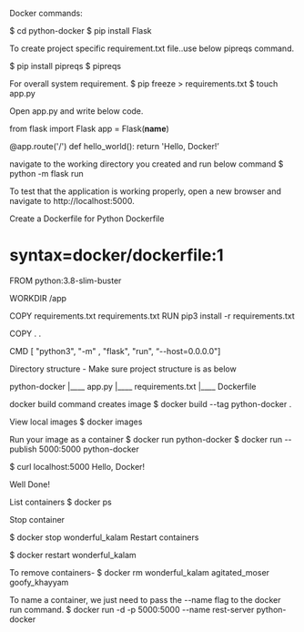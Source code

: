 Docker commands:

$ cd python-docker
$ pip install Flask

To create project specific requirement.txt file..use below pipreqs command.

$ pip install pipreqs
$ pipreqs

For overall system requirement.
$ pip freeze > requirements.txt
$ touch app.py

Open app.py and write below code.

from flask import Flask
app = Flask(__name__)

@app.route('/')
def hello_world():
    return 'Hello, Docker!’

navigate to the working directory you created and run below command
$ python -m flask run

To test that the application is working properly, open a new browser and navigate to http://localhost:5000.

Create a Dockerfile for Python
Dockerfile
# syntax=docker/dockerfile:1

FROM python:3.8-slim-buster

WORKDIR /app

COPY requirements.txt requirements.txt
RUN pip3 install -r requirements.txt

COPY . .

CMD [ "python3", "-m" , "flask", "run", “--host=0.0.0.0"]

Directory structure - Make sure project structure is as below

python-docker
|____ app.py
|____ requirements.txt
|____ Dockerfile

docker build command creates image
$ docker build --tag python-docker .

View local images
$ docker images

Run your image as a container
$ docker run python-docker
$ docker run --publish 5000:5000 python-docker

$ curl localhost:5000
Hello, Docker!

Well Done!

List containers
$ docker ps

Stop container

$ docker stop wonderful_kalam
Restart containers

$ docker restart wonderful_kalam

To remove containers-
$ docker rm wonderful_kalam agitated_moser goofy_khayyam

To name a container, we just need to pass the --name flag to the docker run command.
$ docker run -d -p 5000:5000 --name rest-server python-docker
